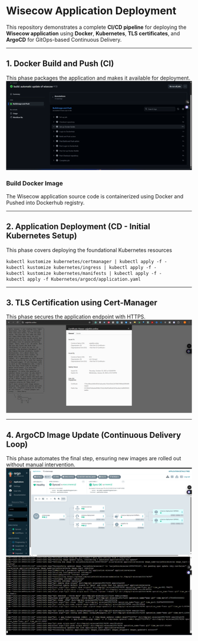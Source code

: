 #  Wisecow Application Deployment

This repository demonstrates a complete **CI/CD pipeline** for deploying the **Wisecow application** using **Docker**, **Kubernetes**, **TLS certificates**, and **ArgoCD** for GitOps-based Continuous Delivery.

---

##  1. Docker Build and Push (CI)

This phase packages the application and makes it available for deployment.
![Build Success](/project-demo/githubactions.png)

###  Build Docker Image

The Wisecow application source code is containerized using Docker and Pushed into Dockerhub registry.

---

## 2.  Application Deployment (CD - Initial Kubernetes Setup)

This phase covers deploying the foundational Kubernetes resources


``` kubectl kustomize kubernetes/argocd | kubectl apply -f -
kubectl kustomize kubernetes/certmanager | kubectl apply -f -
kubectl kustomize kubernetes/ingress | kubectl apply -f -
kubectl kustomize kubernetes/manifests | kubectl apply -f -
kubectl apply -f Kubernetes/argocd/application.yaml
 ```
---

## 3.  TLS Certification using Cert-Manager

This phase secures the application endpoint with HTTPS.
![tls Certificate](/project-demo/CertificateViewer.png)

---

## 4.  ArgoCD Image Update (Continuous Delivery Loop)

This phase automates the final step, ensuring new images are rolled out without manual intervention.
![Argocd](/project-demo/argocd-ui1.png)
![image](/project-demo/image-updater.png)

